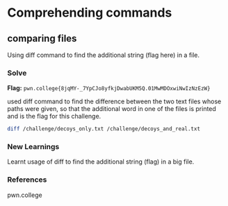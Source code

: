 # Comprehending commands

## comparing files
Using diff command to find the additional string (flag here) in a file.

### Solve
**Flag:** `pwn.college{8jqMY-_7YpCJo8yfkjDwabUKM5Q.01MwMDOxwiNwIzNzEzW}`

used diff command to find the difference between the two text files whose paths were given, so that the additional word in one of the files is printed and is the flag for this challenge. 

```bash
diff /challenge/decoys_only.txt /challenge/decoys_and_real.txt
```

### New Learnings
Learnt usage of diff to find the additional string (flag) in a big file.

### References 
pwn.college
